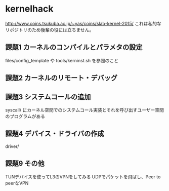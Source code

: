 # kernelhack
http://www.coins.tsukuba.ac.jp/~yas/coins/slab-kernel-2015/
これは私的なリポジトリのため後輩の役には立ちません。

## 課題1 カーネルのコンパイルとパラメタの設定
files/config\_template や tools/kerninst.sh を参照のこと
## 課題2 カーネルのリモート・デバッグ
## 課題3 システムコールの追加
syscall/ にカーネル空間でのシステムコール実装とそれを呼び出すユーザー空間のプログラムがある
## 課題4 デバイス・ドライバの作成
driver/
## 課題9 その他
TUNデバイスを使ってL3のVPNをしてみる
UDPでパケットを飛ばし、Peer to peerなVPN
